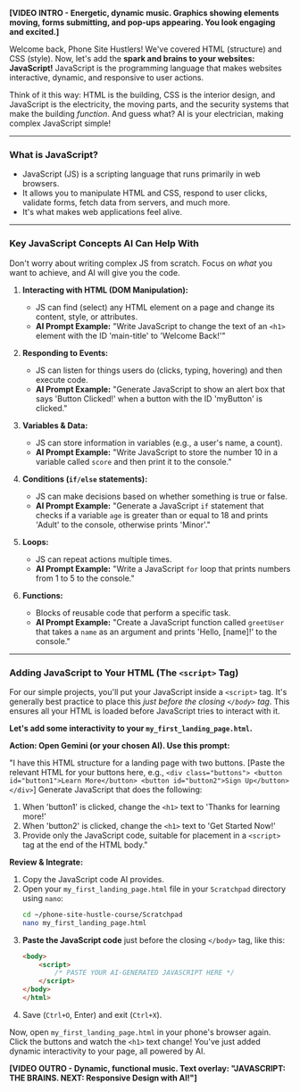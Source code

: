 **[VIDEO INTRO - Energetic, dynamic music. Graphics showing elements moving, forms submitting, and pop-ups appearing. You look engaging and excited.]**

Welcome back, Phone Site Hustlers! We've covered HTML (structure) and CSS (style). Now, let's add the **spark and brains to your websites: JavaScript!** JavaScript is the programming language that makes websites interactive, dynamic, and responsive to user actions.

Think of it this way: HTML is the building, CSS is the interior design, and JavaScript is the electricity, the moving parts, and the security systems that make the building *function*. And guess what? AI is your electrician, making complex JavaScript simple!

---

### **What is JavaScript?**

* JavaScript (JS) is a scripting language that runs primarily in web browsers.
* It allows you to manipulate HTML and CSS, respond to user clicks, validate forms, fetch data from servers, and much more.
* It's what makes web applications feel alive.

---

### **Key JavaScript Concepts AI Can Help With**

Don't worry about writing complex JS from scratch. Focus on *what* you want to achieve, and AI will give you the code.

1.  **Interacting with HTML (DOM Manipulation):**
    * JS can find (select) any HTML element on a page and change its content, style, or attributes.
    * **AI Prompt Example:** "Write JavaScript to change the text of an `<h1>` element with the ID 'main-title' to 'Welcome Back!'"

2.  **Responding to Events:**
    * JS can listen for things users do (clicks, typing, hovering) and then execute code.
    * **AI Prompt Example:** "Generate JavaScript to show an alert box that says 'Button Clicked!' when a button with the ID 'myButton' is clicked."

3.  **Variables & Data:**
    * JS can store information in variables (e.g., a user's name, a count).
    * **AI Prompt Example:** "Write JavaScript to store the number 10 in a variable called `score` and then print it to the console."

4.  **Conditions (`if/else` statements):**
    * JS can make decisions based on whether something is true or false.
    * **AI Prompt Example:** "Generate a JavaScript `if` statement that checks if a variable `age` is greater than or equal to 18 and prints 'Adult' to the console, otherwise prints 'Minor'."

5.  **Loops:**
    * JS can repeat actions multiple times.
    * **AI Prompt Example:** "Write a JavaScript `for` loop that prints numbers from 1 to 5 to the console."

6.  **Functions:**
    * Blocks of reusable code that perform a specific task.
    * **AI Prompt Example:** "Create a JavaScript function called `greetUser` that takes a `name` as an argument and prints 'Hello, [name]!' to the console."

---

### **Adding JavaScript to Your HTML (The `<script>` Tag)**

For our simple projects, you'll put your JavaScript inside a `<script>` tag. It's generally best practice to place this *just before the closing `</body>` tag*. This ensures all your HTML is loaded before JavaScript tries to interact with it.

**Let's add some interactivity to your `my_first_landing_page.html`.**

**Action: Open Gemini (or your chosen AI). Use this prompt:**

"I have this HTML structure for a landing page with two buttons.
[Paste the relevant HTML for your buttons here, e.g., `<div class="buttons"> <button id="button1">Learn More</button> <button id="button2">Sign Up</button> </div>`]
Generate JavaScript that does the following:
1.  When 'button1' is clicked, change the `<h1>` text to 'Thanks for learning more!'
2.  When 'button2' is clicked, change the `<h1>` text to 'Get Started Now!'
3.  Provide only the JavaScript code, suitable for placement in a `<script>` tag at the end of the HTML body."

**Review & Integrate:**
1.  Copy the JavaScript code AI provides.
2.  Open your `my_first_landing_page.html` file in your `Scratchpad` directory using `nano`:
    ```bash
    cd ~/phone-site-hustle-course/Scratchpad
    nano my_first_landing_page.html
    ```
3.  **Paste the JavaScript code** just before the closing `</body>` tag, like this:
    ```html
    <body>
        <script>
            /* PASTE YOUR AI-GENERATED JAVASCRIPT HERE */
        </script>
    </body>
    </html>
    ```
4.  Save (`Ctrl+O`, Enter) and exit (`Ctrl+X`).

Now, open `my_first_landing_page.html` in your phone's browser again. Click the buttons and watch the `<h1>` text change! You've just added dynamic interactivity to your page, all powered by AI.

**[VIDEO OUTRO - Dynamic, functional music. Text overlay: "JAVASCRIPT: THE BRAINS. NEXT: Responsive Design with AI!"]**
